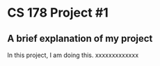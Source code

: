 # CS 178 Project #1 
## A brief explanation of my project

In this project, I am doing this. xxxxxxxxxxxxx
